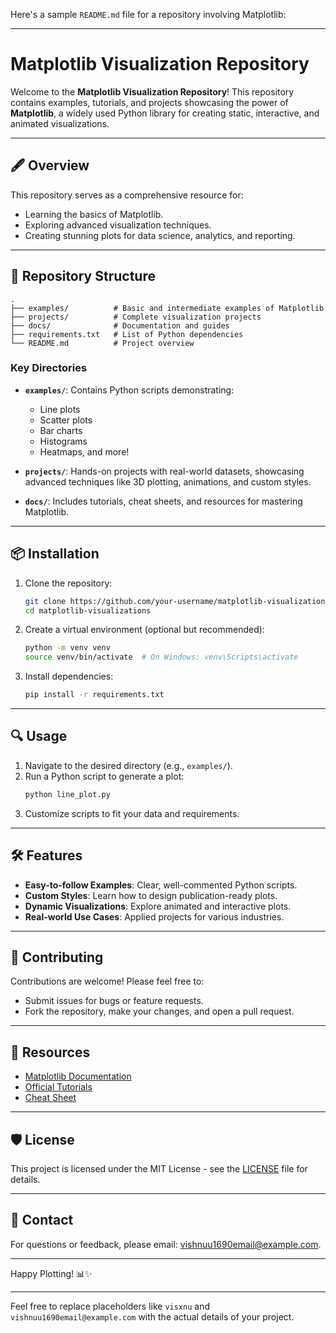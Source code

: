 Here's a sample `README.md` file for a repository involving Matplotlib:

---

# Matplotlib Visualization Repository  

Welcome to the **Matplotlib Visualization Repository**! This repository contains examples, tutorials, and projects showcasing the power of **Matplotlib**, a widely used Python library for creating static, interactive, and animated visualizations.

---

## 🖋️ **Overview**  

This repository serves as a comprehensive resource for:  
- Learning the basics of Matplotlib.  
- Exploring advanced visualization techniques.  
- Creating stunning plots for data science, analytics, and reporting.  

---

## 📂 **Repository Structure**  

```plaintext
.
├── examples/          # Basic and intermediate examples of Matplotlib
├── projects/          # Complete visualization projects
├── docs/              # Documentation and guides
├── requirements.txt   # List of Python dependencies
└── README.md          # Project overview
```

### **Key Directories**  
- **`examples/`**: Contains Python scripts demonstrating:  
  - Line plots  
  - Scatter plots  
  - Bar charts  
  - Histograms  
  - Heatmaps, and more!  

- **`projects/`**: Hands-on projects with real-world datasets, showcasing advanced techniques like 3D plotting, animations, and custom styles.  

- **`docs/`**: Includes tutorials, cheat sheets, and resources for mastering Matplotlib.  

---

## 📦 **Installation**  

1. Clone the repository:  
   ```bash
   git clone https://github.com/your-username/matplotlib-visualizations.git
   cd matplotlib-visualizations
   ```

2. Create a virtual environment (optional but recommended):  
   ```bash
   python -m venv venv
   source venv/bin/activate  # On Windows: venv\Scripts\activate
   ```

3. Install dependencies:  
   ```bash
   pip install -r requirements.txt
   ```

---

## 🔍 **Usage**  

1. Navigate to the desired directory (e.g., `examples/`).  
2. Run a Python script to generate a plot:  
   ```bash
   python line_plot.py
   ```  
3. Customize scripts to fit your data and requirements.  

---

## 🛠️ **Features**  

- **Easy-to-follow Examples**: Clear, well-commented Python scripts.  
- **Custom Styles**: Learn how to design publication-ready plots.  
- **Dynamic Visualizations**: Explore animated and interactive plots.  
- **Real-world Use Cases**: Applied projects for various industries.  

---

## 🤝 **Contributing**  

Contributions are welcome! Please feel free to:  
- Submit issues for bugs or feature requests.  
- Fork the repository, make your changes, and open a pull request.  

---

## 📖 **Resources**  

- [Matplotlib Documentation](https://matplotlib.org/stable/contents.html)  
- [Official Tutorials](https://matplotlib.org/stable/tutorials/index.html)  
- [Cheat Sheet](https://matplotlib.org/cheatsheets/)  

---

## 🛡️ **License**  

This project is licensed under the MIT License - see the [LICENSE](LICENSE) file for details.

---

## 📧 **Contact**  

For questions or feedback, please email: [vishnuu1690email@example.com](mailto:vishnuu1690email@example.com).  

---  

Happy Plotting! 📊✨  

---  

Feel free to replace placeholders like `visxnu` and `vishnuu1690email@example.com` with the actual details of your project.
